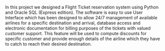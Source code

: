 In this project we designed a Flight Ticket reservation system using Python and Oracle SQL (Express 
edition). The software is easy to use User Interface which has been designed to allow 24/7 management 
of available airlines for a specific destination and arrival, database access and electronic documentation 
for billing purposes of the tickets with valued customer support. This feature will be used to compute 
discounts for specific customer and provide enough details of the airline which they have to catch to 
reach their desired destination.
